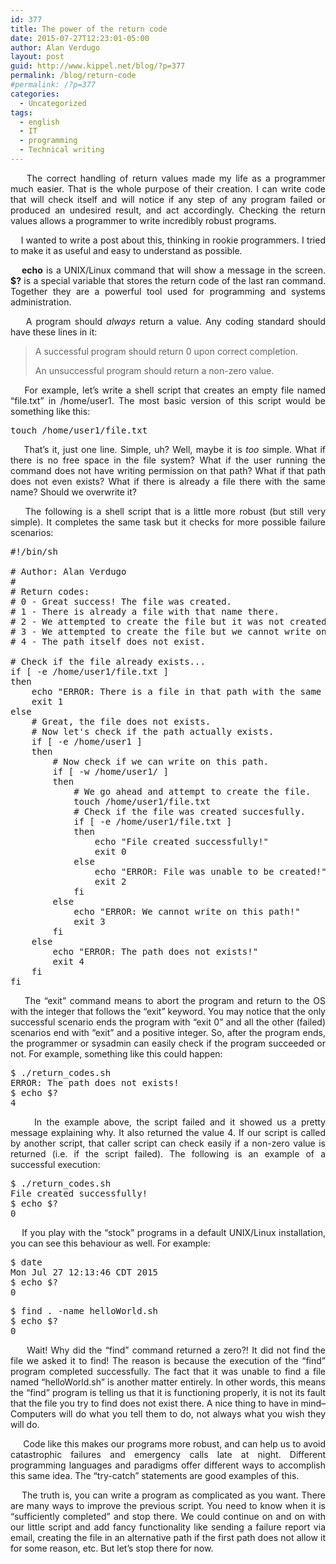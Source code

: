```yaml
---
id: 377
title: The power of the return code
date: 2015-07-27T12:23:01-05:00
author: Alan Verdugo
layout: post
guid: http://www.kippel.net/blog/?p=377
permalink: /blog/return-code
#permalink: /?p=377
categories:
  - Uncategorized
tags:
  - english
  - IT
  - programming
  - Technical writing
---
```

<p style="text-align: justify;">
      The correct handling of return values made my life as a programmer much easier. That is the whole purpose of their creation. I can write code that will check itself and will notice if any step of any program failed or produced an undesired result, and act accordingly. Checking the return values allows a programmer to write incredibly robust programs.
</p>

<p style="text-align: justify;">
      I wanted to write a post about this, thinking in rookie programmers. I tried to make it as useful and easy to understand as possible.
</p>

<p style="text-align: justify;">
  <strong>    echo</strong> is a UNIX/Linux command that will show a message in the screen. <strong>$?</strong> is a special variable that stores the return code of the last ran command. Together they are a powerful tool used for programming and systems administration.
</p>

<p style="text-align: justify;">
      A program should <em>always</em> return a value. Any coding standard should have these lines in it:
</p>

> <p style="text-align: justify;">
>   A successful program should return 0 upon correct completion.
> </p>
> 
> <p style="text-align: justify;">
>   An unsuccessful program should return a non-zero value.
> </p>

<p style="text-align: justify;">
      For example, let&#8217;s write a shell script that creates an empty file named &#8220;file.txt&#8221; in /home/user1. The most basic version of this script would be something like this:
</p>

<pre class="theme:sublime-text font:ubuntu-mono font-size-enable:false toolbar:2 nums:false lang:sh decode:true">touch /home/user1/file.txt</pre>

<p style="text-align: justify;">
      That&#8217;s it, just one line. Simple, uh? Well, maybe it is <em>too</em> simple. What if there is no free space in the file system? What if the user running the command does not have writing permission on that path? What if that path does not even exists? What if there is already a file there with the same name? Should we overwrite it?
</p>

<p style="text-align: justify;">
      The following is a shell script that is a little more robust (but still very simple). It completes the same task but it checks for more possible failure scenarios:
</p>

<pre class="theme:sublime-text font:ubuntu-mono font-size-enable:false lang:sh decode:true ">#!/bin/sh

# Author: Alan Verdugo
# 
# Return codes:
# 0 - Great success! The file was created.
# 1 - There is already a file with that name there.
# 2 - We attempted to create the file but it was not created.
# 3 - We attempted to create the file but we cannot write on that path.
# 4 - The path itself does not exist.

# Check if the file already exists...
if [ -e /home/user1/file.txt ]
then
	echo "ERROR: There is a file in that path with the same name!"
	exit 1
else
	# Great, the file does not exists.
	# Now let's check if the path actually exists.
	if [ -e /home/user1 ]
	then
		# Now check if we can write on this path.
		if [ -w /home/user1/ ]
		then
			# We go ahead and attempt to create the file.
			touch /home/user1/file.txt
			# Check if the file was created succesfully.
			if [ -e /home/user1/file.txt ]
			then
				echo "File created successfully!"
				exit 0
			else
				echo "ERROR: File was unable to be created!"
				exit 2
			fi
		else
			echo "ERROR: We cannot write on this path!"
			exit 3
		fi
	else
		echo "ERROR: The path does not exists!"
		exit 4
	fi
fi</pre>

<p style="text-align: justify;">
      The &#8220;exit&#8221; command means to abort the program and return to the OS with the integer that follows the &#8220;exit&#8221; keyword. You may notice that the only successful scenario ends the program with &#8220;exit 0&#8221; and all the other (failed) scenarios end with &#8220;exit&#8221; and a positive integer. So, after the program ends, the programmer or sysadmin can easily check if the program succeeded or not. For example, something like this could happen:
</p>

<pre class="theme:sublime-text font:ubuntu-mono font-size-enable:false toolbar:2 nums:false lang:sh decode:true">$ ./return_codes.sh
ERROR: The path does not exists!
$ echo $?
4</pre>

<p style="text-align: justify;">
       In the example above, the script failed and it showed us a pretty message explaining why. It also returned the value 4. If our script is called by another script, that caller script can check easily if a non-zero value is returned (i.e. if the script failed). The following is an example of a successful execution:
</p>

<pre class="theme:sublime-text font:ubuntu-mono font-size-enable:false toolbar:2 nums:false lang:sh decode:true">$ ./return_codes.sh
File created successfully!
$ echo $?
0</pre>

<p style="text-align: justify;">
      If you play with the &#8220;stock&#8221; programs in a default UNIX/Linux installation, you can see this behaviour as well. For example:
</p>

<pre class="theme:sublime-text font:ubuntu-mono font-size-enable:false toolbar:2 nums:false lang:sh decode:true">$ date
Mon Jul 27 12:13:46 CDT 2015
$ echo $?
0
</pre>

<pre class="theme:sublime-text font:ubuntu-mono font-size-enable:false toolbar:2 nums:false lang:sh decode:true">$ find . -name helloWorld.sh
$ echo $?
0</pre>

<p style="text-align: justify;">
       Wait! Why did the &#8220;find&#8221; command returned a zero?! It did not find the file we asked it to find! The reason is because the execution of the &#8220;find&#8221; program completed successfully. The fact that it was unable to find a file named &#8220;helloWorld.sh&#8221; is another matter entirely. In other words, this means the &#8220;find&#8221; program is telling us that it is functioning properly, it is not its fault that the file you try to find does not exist there. A nice thing to have in mind&#8211; Computers will do what you tell them to do, not always what you wish they will do.
</p>

<p style="text-align: justify;">
       Code like this makes our programs more robust, and can help us to avoid catastrophic failures and emergency calls late at night. Different programming languages and paradigms offer different ways to accomplish this same idea. The &#8220;try-catch&#8221; statements are good examples of this.
</p>

<p style="text-align: justify;">
      The truth is, you can write a program as complicated as you want. There are many ways to improve the previous script. You need to know when it is &#8220;sufficiently completed&#8221; and stop there. We could continue on and on with our little script and add fancy functionality like sending a failure report via email, creating the file in an alternative path if the first path does not allow it for some reason, etc. But let&#8217;s stop there for now.
</p>